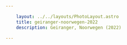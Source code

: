```yaml
---

    layout: ../../layouts/PhotoLayout.astro
    title: geiranger-noorwegen-2022
    description: Geiranger, Noorwegen (2022)

---
```


